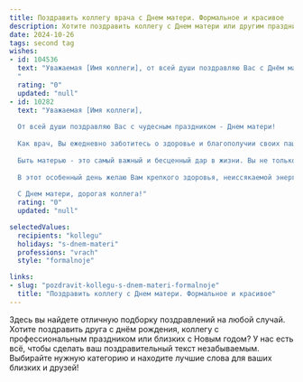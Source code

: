 ```yaml
---
title: Поздравить коллегу врача с Днем матери. Формальное и красивое
description: Хотите поздравить коллегу с Днем матери или другим праздником? Наш ИИ создаст незабываемое поздравление, а вы обязательно выделитесь среди других.  
date: 2024-10-26
tags: second tag
wishes:
- id: 104536
  text: "Уважаемая [Имя коллеги], от всей души поздравляю Вас с Днём матери!  Желаю Вам крепкого здоровья, неиссякаемой энергии, семейного благополучия и  радости от общения с Вашими близкими. Пусть Ваша забота и любовь всегда окружают Вас и Ваших детей.  Искренне восхищаюсь Вашим профессионализмом и самоотверженностью, которые Вы проявляете как врач.  С праздником!
  "
  rating: "0"
  updated: "null"
- id: 10282
  text: "Уважаемая [Имя коллеги],
  
  От всей души поздравляю Вас с чудесным праздником - Днем матери!
  
  Как врач, Вы ежедневно заботитесь о здоровье и благополучии своих пациентов. Ваше сострадание, профессионализм и самоотверженность вдохновляют всех нас. Но сегодня мы хотим выразить особую признательность Вашей роли матери.
  
  Быть матерью - это самый важный и бесценный дар в жизни. Вы не только дарите безграничную любовь и заботу своим детям, но и являетесь для них примером силы, мудрости и доброты. Ваше влияние на их жизнь невозможно переоценить.
  
  В этот особенный день желаю Вам крепкого здоровья, неиссякаемой энергии и бесконечного счастья. Пусть Ваши дети станут Вашей гордостью и опорой, а их любовь и тепло согревает Вас каждый день.
  
  С Днем матери, дорогая коллега!"
  rating: "0"
  updated: "null"

selectedValues:
  recipients: "kollegu"
  holidays: "s-dnem-materi"
  professions: "vrach"
  style: "formalnoje"

links:
- slug: "pozdravit-kollegu-s-dnem-materi-formalnoje"
  title: "Поздравить коллегу с Днем матери. Формальное и красивое"
---
```


Здесь вы найдете отличную подборку поздравлений на любой случай.
Хотите поздравить друга с днём рождения, коллегу с профессиональным праздником или близких с Новым годом? У нас есть всё, чтобы сделать ваш поздравительный текст незабываемым. Выбирайте нужную категорию и находите лучшие слова для ваших близких и друзей!
